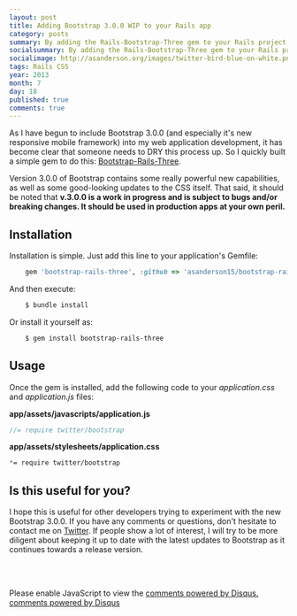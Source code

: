 ```yaml
---
layout: post
title: Adding Bootstrap 3.0.0 WIP to your Rails app
category: posts
summary: By adding the Rails-Bootstrap-Three gem to your Rails project, you can quickly include Bootstrap 3.0.0 WIP to your web application.
socialsummary: By adding the Rails-Bootstrap-Three gem to your Rails project, you can quickly include Bootstrap 3.0.0 WIP to your web application.
socialimage: http://asanderson.org/images/twitter-bird-blue-on-white.png
tags: Rails CSS
year: 2013
month: 7
day: 18
published: true
comments: true
---
```


As I have begun to include Bootstrap 3.0.0 (and especially it's new responsive mobile framework) into my web application development, it has become clear that someone needs to DRY this process up.  So I quickly built a simple gem to do this: [Bootstrap-Rails-Three](http://github.com/asanderson15/bootstrap-rails-three/).  

Version 3.0.0 of Bootstrap contains some really powerful new capabilities, as well as some good-looking updates to the CSS itself.  That said, it should be noted that **v.3.0.0 is a work in progress and is subject to bugs and/or breaking changes.  It should be used in production apps at your own peril.**

## Installation

Installation is simple.  Just add this line to your application's Gemfile:

<!--- more -->

```ruby
    gem 'bootstrap-rails-three', :github => 'asanderson15/bootstrap-rails-three', :branch => 'master'
```

And then execute:

```bash
    $ bundle install
```

Or install it yourself as:

```bash
    $ gem install bootstrap-rails-three
```

## Usage

Once the gem is installed, add the following code to your *application.css* and *application.js* files:

**app/assets/javascripts/application.js**

```javascript
//= require twitter/bootstrap
```

**app/assets/stylesheets/application.css**

```css
*= require twitter/bootstrap
```

## Is this useful for you?

I hope this is useful for other developers trying to experiment with the new Bootstrap 3.0.0.  If you have any comments or questions, don't hesitate to contact me on [Twitter](http://twitter.com/asandersn/). If people show a lot of interest, I will try to be more diligent about keeping it up to date with the latest updates to Bootstrap as it continues towards a release version.

<br><br>

<div id="disqus_thread"></div>
<script type="text/javascript">
  /* * * CONFIGURATION VARIABLES: EDIT BEFORE PASTING INTO YOUR WEBPAGE * * */
  var disqus_shortname = 'adamandersonblog';
  var disqus_identifier = '2013-07-18-bootstrap-rails-three';
  var disqus_title = 'Adding Bootstrap 3.0.0 WIP to your Rails app';
  var disqus_url = 'http://asanderson.org/posts/2013/07/18/bootstrap-rails-three.html';

  /* * * DON'T EDIT BELOW THIS LINE * * */
  (function() {
      var dsq = document.createElement('script'); dsq.type = 'text/javascript'; dsq.async = true;
      dsq.src = '//' + disqus_shortname + '.disqus.com/embed.js';
      (document.getElementsByTagName('head')[0] || document.getElementsByTagName('body')[0]).appendChild(dsq);
  })();
</script>
<noscript>Please enable JavaScript to view the <a href="http://disqus.com/?ref_noscript">comments powered by Disqus.</a></noscript>
<a href="http://disqus.com" class="dsq-brlink">comments powered by <span class="logo-disqus">Disqus</span></a>

<script type="text/javascript">
  /* * * CONFIGURATION VARIABLES: EDIT BEFORE PASTING INTO YOUR WEBPAGE * * */
  var disqus_shortname = 'adamandersonblog'; // required: replace example with your forum shortname
  var disqus_identifier = '2013-07-18-bootstrap-rails-three';
  var disqus_title = 'Adding Bootstrap 3.0.0 WIP to your Rails app';
  var disqus_url = 'http://asanderson.org/posts/2013/07/18/bootstrap-rails-three.html';

  /* * * DON'T EDIT BELOW THIS LINE * * */
  (function () {
      var s = document.createElement('script'); s.async = true;
      s.type = 'text/javascript';
      s.src = '//' + disqus_shortname + '.disqus.com/count.js';
      (document.getElementsByTagName('HEAD')[0] || document.getElementsByTagName('BODY')[0]).appendChild(s);
  }());
</script>